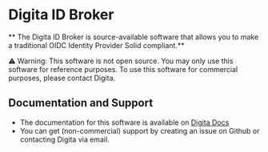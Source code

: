 # Digita ID Broker
** The Digita ID Broker is source-available software that allows you to make a traditional OIDC Identity Provider Solid compliant.**

⚠️ Warning: This software is not open source. You may only use this software for reference purposes. To use this software for commercial purposes, please contact Digita.

## Documentation and Support
* The documentation for this software is available on [Digita Docs](https://docs.digita.ai/dgt-id-broker/)
* You can get (non-commercial) support by creating an issue on Github or contacting Digita via email.